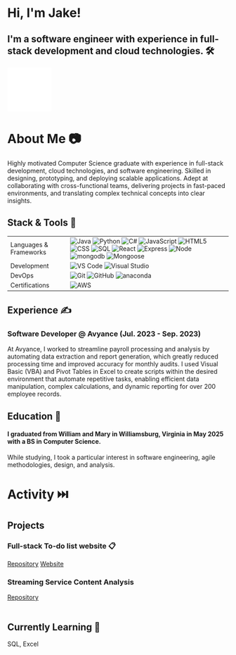<div align=left>
   <h1>Hi, I'm Jake!</h1>
   <h2>I'm a software engineer with experience in full-stack development and cloud technologies. 🛠️</h2>
   <div align=left>
      <a href="https://www.linkedin.com/in/jake-podgurski-55b675251/">
         <img src="https://github.com/masonritchason/masonritchason/blob/main/InBug-White.png" alt="LinkedIn" width="100" height="100"/>
      </a>
   </div>
</div>

<div align=left>
   <h1>About Me 📷</h1>
   Highly motivated Computer Science graduate with experience in full-stack development, cloud technologies, and software engineering. Skilled in designing, prototyping, and deploying scalable applications. Adept at collaborating with cross-functional teams, delivering     projects in fast-paced environments, and translating complex technical concepts into clear insights.
   
   <h2>Stack & Tools 🧰</h2>
   <table>
      <tr>
         <td>Languages & Frameworks</td>
         <td>
            <img src="https://img.shields.io/badge/Java-%23F89820?style=for-the-badge&logo=Java&logoColor=%23FFFFFF" alt="Java"/>
            <img src="https://img.shields.io/badge/Python-%233776AB?style=for-the-badge&logo=python&logoColor=%23FFFFFF" alt="Python"/>
            <img src="https://img.shields.io/badge/C%23-%23512BD4?style=for-the-badge&logo=C%2B%2B&logoColor=%23FFFFFF" alt="C#"/>
            <img src="https://img.shields.io/badge/JavaScript-%23F7DF1E?style=for-the-badge&logo=javascript&logoColor=%23FFFFFF" alt="JavaScript"/>
            <img src="https://img.shields.io/badge/HTML5-%23E34F26?style=for-the-badge&logo=html5&logoColor=%23FFFFFF" alt="HTML5"/>
            <img src="https://img.shields.io/badge/CSS-%23663399?style=for-the-badge&logo=css&logoColor=%23FFFFFF" alt="CSS"/>
            <img src="https://img.shields.io/badge/SQL-%23003B57?style=for-the-badge&logo=sqlite&logoColor=%23FFFFFF" alt="SQL"/>
            <img src="https://img.shields.io/badge/React-%2361DAFB?style=for-the-badge&logo=react&logoColor=%23FFFFFF" alt="React"/>
            <img src="https://img.shields.io/badge/express-%23000000?style=for-the-badge&logo=express&logoColor=%23FFFFFF" alt="Express"/>
            <img src="https://img.shields.io/badge/node-%235FA04E?style=for-the-badge&logo=nodedotjs&logoColor=%23FFFFFF" alt="Node"/>
            <img src="https://img.shields.io/badge/mongodb-%2347A248?style=for-the-badge&logo=mongodb&logoColor=%23FFFFFF" alt="mongodb"/>
            <img src="https://img.shields.io/badge/mongoose-%23880000?style=for-the-badge&logo=mongoose&logoColor=%23FFFFFF" alt="Mongoose"/>
         </td>
      </tr>
      <tr>
         <td>Development</td>
         <td>
            <img src="https://img.shields.io/badge/VS%20Code-007ACC?style=for-the-badge&logoColor=%23FFFFFF" alt="VS Code">
            <img src="https://img.shields.io/badge/Visual%20Studio-%23512BD4?style=for-the-badge&logoColor=%23FFFFFF" alt="Visual Studio">
         </td>
      </tr>
      <tr>
         <td>DevOps</td>
         <td>
            <img src="https://img.shields.io/badge/Git-%23F05032?style=for-the-badge&logo=git&logoColor=%23FFFFFF" alt="Git"/>
            <img src="https://img.shields.io/badge/GitHub-%23181717?style=for-the-badge&logo=github&logoColor=%23FFFFFF" alt="GitHub"/>
            <img src="https://img.shields.io/badge/anaconda-%2344A833?style=for-the-badge&logo=anaconda&logoColor=%23FFFFFF" alt="anaconda"/>
         </td>
      </tr>
       <tr>
         <td>Certifications</td>
         <td>
            <img src="https://img.shields.io/badge/AWS Certified Cloud Practitioner-%23FF9900?style=for-the-badge&logo=amazonwebservices&logoColor=%23FFFFFF" alt="AWS"/>
         </td>
      </tr>
      </tr>
   </table>
   <h2>Experience ✍️</h2>
   <h3>Software Developer @ Avyance (Jul. 2023 - Sep. 2023)</h3>
   <p>
      At Avyance, I worked to streamline payroll processing and analysis by automating data extraction and report generation, which greatly reduced processing time and improved accuracy for monthly audits.
      I used Visual Basic (VBA) and Pivot Tables in Excel to create scripts within the desired environment that automate repetitive tasks, enabling efficient data manipulation, complex calculations, and dynamic reporting for over 200 employee records.
   </p>
   
   <h2>Education 🏫</h2></summary>
   <h4>I graduated from William and Mary in Williamsburg, Virginia in May 2025 with a BS in Computer Science.</h4>
   <p>
      While studying, I took a particular interest in software engineering, agile methodologies, design, and analysis.
   </p>
</div>
            
<div align=left>
   <h1>Activity ⏭️</h1>
   <h2>Projects </h2></summary>
   <h3>Full-stack To-do list website 📋</h3>
   <a href="https://github.com/jakepodgurski/todo-app">Repository</a>
   <a href="https://jdpodgurski-to-do-list.netlify.app/">Website</a>
   <h3>Streaming Service Content Analysis</h3></summary>
   <div>
   </div>
   <a href="https://github.com/jakepodgurski/Streaming-Services-Comparison">Repository</a>
   <div>
      &nbsp
   </div>
</div>

<div align=left>
   <h2>Currently Learning 📖</h2>
   <p>SQL, Excel</p>
</div>
